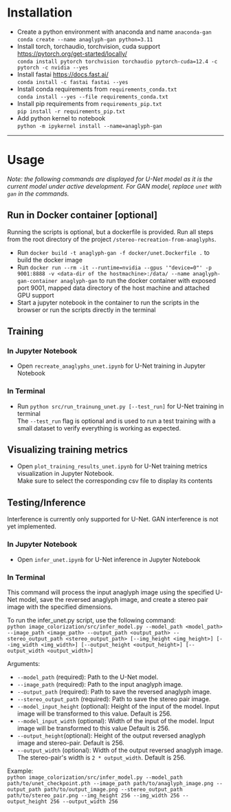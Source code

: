 # Installation
- Create a python environment with anaconda and name `anaconda-gan` <br>
`conda create --name anaglyph-gan python=3.11`
- Install torch, torchaudio, torchvision, cuda support https://pytorch.org/get-started/locally/ <br>
`conda install pytorch torchvision torchaudio pytorch-cuda=12.4 -c pytorch -c nvidia --yes`
- Install fastai https://docs.fast.ai/ <br>
`conda install -c fastai fastai --yes`
- Install conda requirements from `requirements_conda.txt` <br>
`conda install --yes --file requirements_conda.txt`
- Install pip requirements from `requirements_pip.txt` <br>
`pip install -r requirements_pip.txt`
- Add python kernel to notebook <br>
`python -m ipykernel install --name=anaglyph-gan`


---

# Usage

_Note: the following commands are displayed for U-Net model as it is the current model under active development. For GAN model, replace `unet` with `gan` in the commands._

## Run in Docker container [optional]
Running the scripts is optional, but a dockerfile is provided. Run all steps from the root directory of the project `/stereo-recreation-from-anaglyphs`.

- Run `docker build -t anaglyph-gan -f docker/unet.Dockerfile .` to build the docker image
- Run `docker run --rm -it --runtime=nvidia --gpus '"device=0"' -p 9001:8888 -v <data-dir of the hostmachine>:/data/ --name anaglyph-gan-container anaglyph-gan` to run the docker container with exposed port 9001, mapped data directory of the host machine and attached GPU support
- Start a jupyter notebook in the container to run the scripts in the browser or run the scripts directly in the terminal

## Training
### In Jupyter Notebook
- Open `recreate_anaglyphs_unet.ipynb` for U-Net training in Jupyter Notebook

### In Terminal
- Run `python src/run_trainung_unet.py [--test_run]` for U-Net training in terminal <br>
The `--test_run` flag is optional and is used to run a test training with a small dataset to verify everything is working as expected.


## Visualizing training metrics
- Open `plot_training_results_unet.ipynb` for U-Net training metrics visualization in Jupyter Notebook.<br>
Make sure to select the corresponding csv file to display its contents


## Testing/Inference
Interference is currently only supported for U-Net. GAN interference is not yet implemented.

### In Jupyter Notebook
- Open `infer_unet.ipynb` for U-Net  inference in Jupyter Notebook

### In Terminal

This command will process the input anaglyph image using the specified U-Net model, save the reversed anaglyph image, and create a stereo pair image with the specified dimensions.

To run the infer_unet.py script, use the following command:<br>
```python image_colorization/src/infer_model.py --model_path <model_path> --image_path <image_path> --output_path <output_path> --stereo_output_path <stereo_output_path> [--img_height <img_height>] [--img_width <img_width>] [--output_height <output_height>] [--output_width <output_width>]```

Arguments:<br>

- `--model_path` (required): Path to the U-Net model.
- `--image_path` (required): Path to the input anaglyph image.
- `--output_path` (required): Path to save the reversed anaglyph image.
- `--stereo_output_path` (required): Path to save the stereo pair image.
- `--model_input_height` (optional): Height of the input of the model. Input image will be transformed to this value. Default is 256.
- `--model_input_width` (optional): Width of the input of the model. Input image will be transformed to this value Default is 256.
- `--output_height`(optional): Height of the output reversed anaglyph image and stereo-pair. Default is 256.
- `--output_width` (optional): Width of the output reversed anaglyph image. The stereo-pair's width is `2 * output_width`. Default is 256.


Example:<br>
```python image_colorization/src/infer_model.py --model_path path/to/unet_checkpoint.pth --image_path path/to/anaglyph_image.png --output_path path/to/output_image.png --stereo_output_path path/to/stereo_pair.png --img_height 256 --img_width 256 --output_height 256 --output_width 256```
